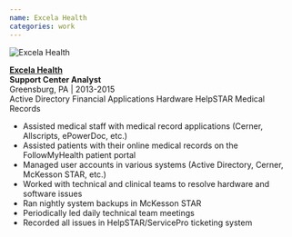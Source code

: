 ```yaml
---
name: Excela Health
categories: work
---
```


<img src="{{ site.url }}/assets/images/excela_health_logo.jpg" alt="Excela Health" class="img-rounded">

[**Excela Health**](http://www.excelahealth.org/)<br />
**Support Center Analyst** <br />
Greensburg, PA | 2013-2015<br />
<span class="label label-danger">Active Directory</span>
<span class="label label-danger">Financial Applications</span>
<span class="label label-danger">Hardware</span>
<span class="label label-danger">HelpSTAR</span>
<span class="label label-danger">Medical Records</span>

* Assisted medical staff with medical record applications (Cerner, Allscripts, ePowerDoc, etc.)
* Assisted patients with their online medical records on the FollowMyHealth patient portal
* Managed user accounts in various systems (Active Directory, Cerner, McKesson STAR, etc.)
* Worked with technical and clinical teams to resolve hardware and software issues
* Ran nightly system backups in McKesson STAR
* Periodically led daily technical team meetings
* Recorded all issues in HelpSTAR/ServicePro ticketing system
